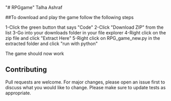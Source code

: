 "# RPGgame" 
Talha Ashraf

##To download and play the game follow the following steps

1-Click the green button that says "Code"
2-Click "Download ZIP" from the list 
3-Go into your downloads folder in your file explorer
4-Right click on the zip file and click "Extract Here"
5-Right click on RPG_game_new.py in the extracted folder and click "run with python"

The game should now work


## Contributing
Pull requests are welcome. For major changes, please open an issue first to discuss what you would like to change. Please make sure to update tests as appropriate.  
